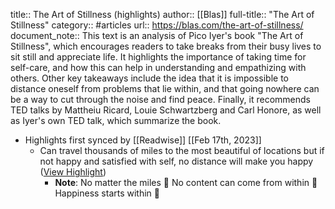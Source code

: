 title:: The Art of Stillness (highlights)
author:: [[Blas]]
full-title:: "The Art of Stillness"
category:: #articles
url:: https://blas.com/the-art-of-stillness/
document_note:: This text is an analysis of Pico Iyer's book "The Art of Stillness", which encourages readers to take breaks from their busy lives to sit still and appreciate life. It highlights the importance of taking time for self-care, and how this can help in understanding and empathizing with others. Other key takeaways include the idea that it is impossible to distance oneself from problems that lie within, and that going nowhere can be a way to cut through the noise and find peace. Finally, it recommends TED talks by Mattheiu Ricard, Louie Schwartzberg and Carl Honore, as well as Iyer's own TED talk, which summarize the book.

- Highlights first synced by [[Readwise]] [[Feb 17th, 2023]]
	- Can travel thousands of miles to the most beautiful of locations but if not happy and satisfied with self, no distance will make you happy ([View Highlight](https://read.readwise.io/read/01gsffadvfwpg75hvny8zs7b6z))
		- **Note**: No matter the miles 🚗
		  No content can come from within 🤔
		  Happiness starts within 🤗